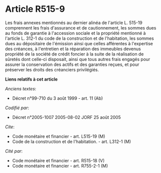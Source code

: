 # Article R515-9

Les frais annexes mentionnés au dernier alinéa de l'article L. 515-19 comprennent les frais d'assurance et de cautionnement,
les sommes dues au fonds de garantie à l'accession sociale et la propriété mentionné à l'article L. 312-1 du code de la
construction et de l'habitation, les sommes dues au dépositaire de l'émission ainsi que celles afférentes à l'expertise des
créances, à l'entretien et la réparation des immeubles devenus propriété de la société de crédit foncier à la suite de la
réalisation de sûretés dont celle-ci disposait, ainsi que tous autres frais engagés pour assurer la conservation des actifs
et des garanties reçues, et pour préserver les droits des créanciers privilégiés.

**Liens relatifs à cet article**

_Anciens textes_:

  - Décret n°99-710 du 3 août 1999 - art. 11 (Ab)

_Codifié par_:

  - Décret n°2005-1007 2005-08-02 JORF 25 août 2005

_Cite_:

  - Code monétaire et financier - art. L515-19 (M)
  - Code de la construction et de l'habitation. - art. L312-1 (M)

_Cité par_:

  - Code monétaire et financier - art. R515-18 (V)
  - Code monétaire et financier - art. R755-2-1 (M)
